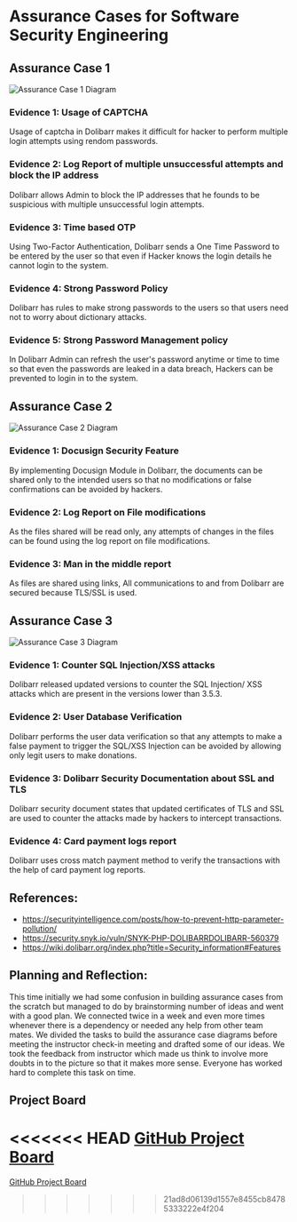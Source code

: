 # Assurance Cases for Software Security Engineering  

## Assurance Case 1
![Assurance Case 1 Diagram]()


### Evidence 1: Usage of CAPTCHA
Usage of captcha in Dolibarr makes it difficult for hacker to perform multiple login attempts using rendom passwords.  

### Evidence 2: Log Report of multiple unsuccessful attempts and block the IP address
Dolibarr allows Admin to block the IP addresses that he founds to be suspicious with multiple unsuccessful login attempts.  

### Evidence 3: Time based OTP
Using Two-Factor Authentication, Dolibarr sends a One Time Password to be entered by the user so that even if Hacker knows the login details he cannot login to the system.  

### Evidence 4: Strong Password Policy
Dolibarr has rules to make strong passwords to the users so that users need not to worry about dictionary attacks.  

### Evidence 5: Strong Password Management policy
In Dolibarr Admin can refresh the user's password anytime or time to time so that even the passwords are leaked in a data breach, Hackers can be prevented to login in to the system.  


## Assurance Case 2
![Assurance Case 2 Diagram]()

### Evidence 1: Docusign Security Feature
By implementing Docusign Module in Dolibarr, the documents can be shared only to the intended users so that no modifications or false confirmations can be avoided by hackers.

### Evidence 2: Log Report on File modifications
As the files shared will be read only, any attempts of changes in the files can be found using the log report on file modifications.  

### Evidence 3: Man in the middle report
As files are shared using links, All communications to and from Dolibarr are secured because TLS/SSL is used.  


## Assurance Case 3
![Assurance Case 3 Diagram]()

### Evidence 1: Counter SQL Injection/XSS attacks
Dolibarr released updated versions to counter the SQL Injection/ XSS attacks which are present in the versions lower than 3.5.3.

### Evidence 2: User Database Verification
Dolibarr performs the user data verification so that any attempts to make a false payment to trigger the SQL/XSS Injection can be avoided by allowing only legit users to make donations.

### Evidence 3: Dolibarr Security Documentation about SSL and TLS
Dolibarr security document states that updated certificates of TLS and SSL are used to counter the attacks made by hackers to intercept transactions.

### Evidence 4: Card payment logs report
Dolibarr uses cross match payment method to verify the transactions with the help of card payment log reports.



## References:
* https://securityintelligence.com/posts/how-to-prevent-http-parameter-pollution/
* https://security.snyk.io/vuln/SNYK-PHP-DOLIBARRDOLIBARR-560379
* https://wiki.dolibarr.org/index.php?title=Security_information#Features


## Planning and Reflection:  
This time initially we had some confusion in building assurance cases from the scratch but managed to do by brainstorming number of ideas and went with a good plan. We connected twice in a week and even more times whenever there is a dependency or needed any help from other team mates. We divided the tasks to build the assurance case diagrams before meeting the instructor check-in meeting and drafted some of our ideas. We took the feedback from instructor which made us think to involve more doubts in to the picture so that it makes more sense. Everyone has worked hard to complete this task on time.

## Project Board

<<<<<<< HEAD
[GitHub Project Board](https://github.com/users/SreeharshaMorampudi/projects/3)
=======
[GitHub Project Board]()

>>>>>>> 21ad8d06139d1557e8455cb84785333222e4f204
